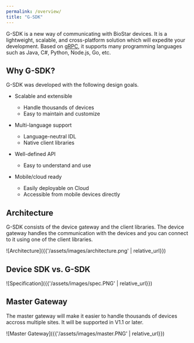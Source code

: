 ```yaml
---
permalink: /overview/
title: "G-SDK"
---
```


  G-SDK is a new way of communicating with BioStar devices. It is a lightweight, scalable, and cross-platform solution which will expedite your development. 
  Based on [gRPC](https://grpc.io/), it supports many programming languages such as Java, C#, Python, Node.js, Go, etc.

## Why G-SDK?

G-SDK was developed with the following design goals.

* Scalable and extensible
  * Handle thousands of devices
  * Easy to maintain and customize

* Multi-language support
  * Language-neutral IDL
  * Native client libraries

* Well-defined API
  * Easy to understand and use
  
* Mobile/cloud ready
  * Easily deployable on Cloud
  * Accessible from mobile devices directly 

## Architecture

G-SDK consists of the device gateway and the client libraries. The device gateway handles the communication with the devices and you can connect to it using one of the client libraries. 

  ![Architecture]({{'/assets/images/architecture.png' | relative_url}})


## Device SDK vs. G-SDK
  ![Specification]({{'/assets/images/spec.PNG' | relative_url}})

## Master Gateway

The master gateway will make it easier to handle thousands of devices accross multiple sites. It will be supported in V1.1 or later.

  ![Master Gateway]({{'/assets/images/master.PNG' | relative_url}})  